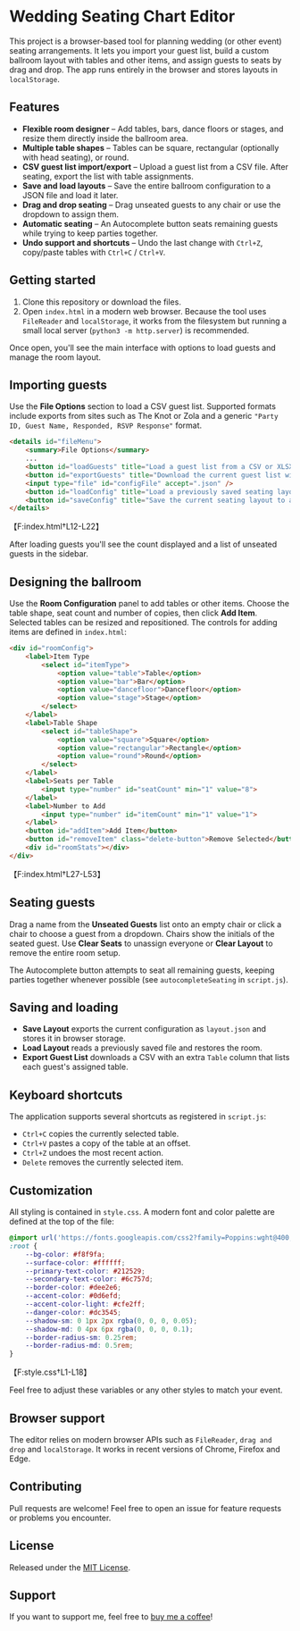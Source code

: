 # Wedding Seating Chart Editor

This project is a browser-based tool for planning wedding (or other event) seating arrangements. It lets you import your guest list, build a custom ballroom layout with tables and other items, and assign guests to seats by drag and drop. The app runs entirely in the browser and stores layouts in `localStorage`.

## Features

- **Flexible room designer** – Add tables, bars, dance floors or stages, and resize them directly inside the ballroom area.
- **Multiple table shapes** – Tables can be square, rectangular (optionally with head seating), or round.
- **CSV guest list import/export** – Upload a guest list from a CSV file. After seating, export the list with table assignments.
- **Save and load layouts** – Save the entire ballroom configuration to a JSON file and load it later.
- **Drag and drop seating** – Drag unseated guests to any chair or use the dropdown to assign them.
- **Automatic seating** – An Autocomplete button seats remaining guests while trying to keep parties together.
- **Undo support and shortcuts** – Undo the last change with `Ctrl+Z`, copy/paste tables with `Ctrl+C` / `Ctrl+V`.

## Getting started

1. Clone this repository or download the files.
2. Open `index.html` in a modern web browser. Because the tool uses `FileReader` and `localStorage`, it works from the filesystem but running a small local server (`python3 -m http.server`) is recommended.

Once open, you'll see the main interface with options to load guests and manage the room layout.

## Importing guests

Use the **File Options** section to load a CSV guest list. Supported formats include exports from sites such as The Knot or Zola and a generic `"Party ID, Guest Name, Responded, RSVP Response"` format.

```html
<details id="fileMenu">
    <summary>File Options</summary>
    ...
    <button id="loadGuests" title="Load a guest list from a CSV or XLSX file">Load Guests</button>
    <button id="exportGuests" title="Download the current guest list with table assignments">Export Guest List</button>
    <input type="file" id="configFile" accept=".json" />
    <button id="loadConfig" title="Load a previously saved seating layout">Load Layout</button>
    <button id="saveConfig" title="Save the current seating layout to a JSON file">Save Layout</button>
</details>
```
【F:index.html†L12-L22】

After loading guests you'll see the count displayed and a list of unseated guests in the sidebar.

## Designing the ballroom

Use the **Room Configuration** panel to add tables or other items. Choose the table shape, seat count and number of copies, then click **Add Item**. Selected tables can be resized and repositioned. The controls for adding items are defined in `index.html`:

```html
<div id="roomConfig">
    <label>Item Type
        <select id="itemType">
            <option value="table">Table</option>
            <option value="bar">Bar</option>
            <option value="dancefloor">Dancefloor</option>
            <option value="stage">Stage</option>
        </select>
    </label>
    <label>Table Shape
        <select id="tableShape">
            <option value="square">Square</option>
            <option value="rectangular">Rectangle</option>
            <option value="round">Round</option>
        </select>
    </label>
    <label>Seats per Table
        <input type="number" id="seatCount" min="1" value="8">
    </label>
    <label>Number to Add
        <input type="number" id="itemCount" min="1" value="1">
    </label>
    <button id="addItem">Add Item</button>
    <button id="removeItem" class="delete-button">Remove Selected</button>
    <div id="roomStats"></div>
</div>
```
【F:index.html†L27-L53】

## Seating guests

Drag a name from the **Unseated Guests** list onto an empty chair or click a chair to choose a guest from a dropdown. Chairs show the initials of the seated guest. Use **Clear Seats** to unassign everyone or **Clear Layout** to remove the entire room setup.

The Autocomplete button attempts to seat all remaining guests, keeping parties together whenever possible (see `autocompleteSeating` in `script.js`).

## Saving and loading

- **Save Layout** exports the current configuration as `layout.json` and stores it in browser storage.
- **Load Layout** reads a previously saved file and restores the room.
- **Export Guest List** downloads a CSV with an extra `Table` column that lists each guest's assigned table.

## Keyboard shortcuts

The application supports several shortcuts as registered in `script.js`:

- `Ctrl+C` copies the currently selected table.
- `Ctrl+V` pastes a copy of the table at an offset.
- `Ctrl+Z` undoes the most recent action.
- `Delete` removes the currently selected item.

## Customization

All styling is contained in `style.css`. A modern font and color palette are defined at the top of the file:

```css
@import url('https://fonts.googleapis.com/css2?family=Poppins:wght@400;500;600&display=swap');
:root {
    --bg-color: #f8f9fa;
    --surface-color: #ffffff;
    --primary-text-color: #212529;
    --secondary-text-color: #6c757d;
    --border-color: #dee2e6;
    --accent-color: #0d6efd;
    --accent-color-light: #cfe2ff;
    --danger-color: #dc3545;
    --shadow-sm: 0 1px 2px rgba(0, 0, 0, 0.05);
    --shadow-md: 0 4px 6px rgba(0, 0, 0, 0.1);
    --border-radius-sm: 0.25rem;
    --border-radius-md: 0.5rem;
}
```
【F:style.css†L1-L18】

Feel free to adjust these variables or any other styles to match your event.

## Browser support

The editor relies on modern browser APIs such as `FileReader`, `drag and drop` and `localStorage`. It works in recent versions of Chrome, Firefox and Edge.

## Contributing

Pull requests are welcome! Feel free to open an issue for feature requests or problems you encounter.

## License
Released under the [MIT License](LICENSE).

## Support
If you want to support me, feel free to [buy me a coffee](https://coff.ee/djcohn)!

